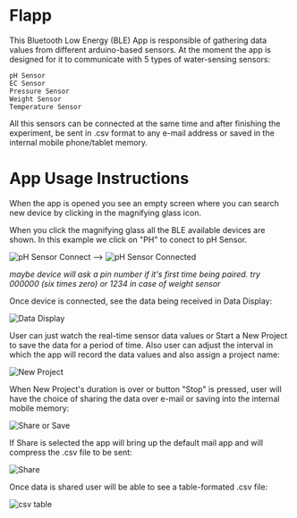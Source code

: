 # Flapp

This Bluetooth Low Energy (BLE) App is responsible of gathering data values from different arduino-based sensors.
At the moment the app is designed for it to communicate with 5 types of water-sensing sensors:
```
pH Sensor
EC Sensor
Pressure Sensor
Weight Sensor
Temperature Sensor
```
All this sensors can be connected at the same time and after finishing the experiment, be sent in .csv format to any e-mail address or saved in the internal mobile phone/tablet memory.

# App Usage Instructions
When the app is opened you see an empty screen where you can search new device by clicking in the magnifying glass icon.



When you click the magnifying glass all the BLE available devices are shown. In this example we click on "PH" to conect to pH Sensor.

![pH Sensor Connect](images/screen-search-device-small.png)   -->   ![pH Sensor Connected](images/screen-device-conected-small.png)

_maybe device will ask a pin number if it's first time being paired. try 000000 (six times zero) or 1234 in case of weight sensor_

Once device is connected, see the data being received in Data Display:

![Data Display](images/screen-data-display-small.png)

User can just watch the real-time sensor data values or Start a New Project to save the data for a period of time. Also user can adjust the interval in which the app will record the data values and also assign a project name:

![New Project](images/screen-new-project-small.png)

When New Project's duration is over or button "Stop" is pressed, user will have the choice of sharing the data over e-mail or saving into the internal mobile memory:

![Share or Save](images/screen-save-export-small.png)

If Share is selected the app will bring up the default mail app and will compress the .csv file to be sent:

![Share](images/screen-share-small.png)

Once data is shared user will be able to see a table-formated .csv file:

![csv table](images/csv-table.png)
